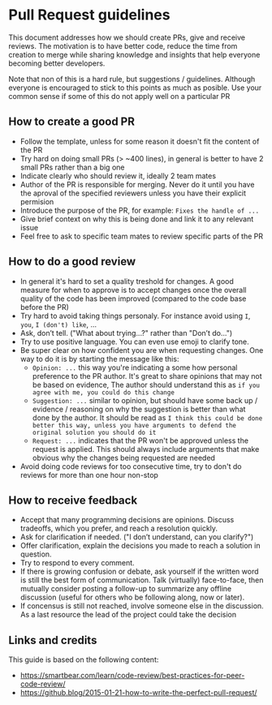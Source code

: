 # Pull Request guidelines

This document addresses how we should create PRs, give and receive reviews. The motivation is to have better code, reduce the time from creation to merge while sharing knowledge and insights that help everyone becoming better developers.

Note that non of this is a hard rule, but suggestions / guidelines. Although everyone is encouraged to stick to this points as much as posible. Use your common sense if some of this do not apply well on a particular PR

## How to create a good PR

- Follow the template, unless for some reason it doesn't fit the content of the PR
- Try hard on doing small PRs (> ~400 lines), in general is better to have 2 small PRs rather than a big one
- Indicate clearly who should review it, ideally 2 team mates
- Author of the PR is responsible for merging. Never do it until you have the aproval of the specified reviewers unless you have their explicit permision
- Introduce the purpose of the PR, for example: `Fixes the handle of ...`
- Give brief context on why this is being done and link it to any relevant issue
- Feel free to ask to specific team mates to review specific parts of the PR

## How to do a good review

- In general it's hard to set a quality treshold for changes. A good measure for when to approve is to accept changes once the overall quality of the code has been improved (compared to the code base before the PR)
- Try hard to avoid taking things personaly. For instance avoid using `I`, `you`, `I (don't) like`, ...
- Ask, don’t tell. ("What about trying...?" rather than "Don’t do...")
- Try to use positive language. You can even use emoji to clarify tone.
- Be super clear on how confident you are when requesting changes. One way to do it is by starting the message like this:
  - `Opinion: ...` this way you're indicating a some how personal preference to the PR author. It's great to share opinions that may not be based on evidence, The author should understand this as `if you agree with me, you could do this change`
  - `Suggestion: ...` similar to opinion, but should have some back up / evidence / reasoning on why the suggestion is better than what done by the author. It should be read as `I think this could be done better this way, unless you have arguments to defend the original solution you should do it`
  - `Request: ...` indicates that the PR won't be approved unless the request is applied. This should always include arguments that make obvious why the changes being requested are needed
- Avoid doing code reviews for too consecutive time, try to don't do reviews for more than one hour non-stop

## How to receive feedback

- Accept that many programming decisions are opinions. Discuss tradeoffs, which you prefer, and reach a resolution quickly.
- Ask for clarification if needed. ("I don’t understand, can you clarify?")
- Offer clarification, explain the decisions you made to reach a solution in question.
- Try to respond to every comment.
- If there is growing confusion or debate, ask yourself if the written word is still the best form of communication. Talk (virtually) face-to-face, then mutually consider posting a follow-up to summarize any offline discussion (useful for others who be following along, now or later).
- If concensus is still not reached, involve someone else in the discussion. As a last resource the lead of the project could take the decision

## Links and credits

This guide is based on the following content:

- https://smartbear.com/learn/code-review/best-practices-for-peer-code-review/
- https://github.blog/2015-01-21-how-to-write-the-perfect-pull-request/